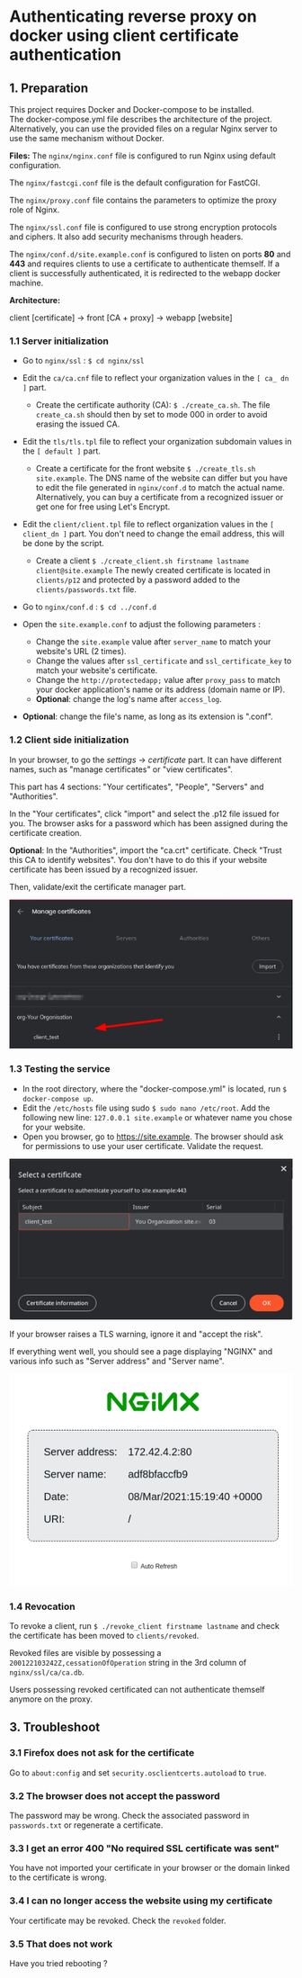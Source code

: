 # Authenticating reverse proxy on docker using client certificate authentication

## 1. Preparation
This project requires Docker and Docker-compose to be installed.   
The docker-compose.yml file describes the architecture of the project.
Alternatively, you can use the provided files on a regular Nginx server to use the same mechanism without Docker.

**Files:**
The `nginx/nginx.conf` file is configured to run Nginx using default configuration.

The `nginx/fastcgi.conf` file is the default configuration for FastCGI.

The `nginx/proxy.conf` file contains the parameters to optimize the proxy role of Nginx.

The `nginx/ssl.conf` file is configured to use strong encryption protocols and ciphers. It also add security mechanisms through headers.

The `nginx/conf.d/site.example.conf` is configured to listen on ports **80** and **443** and requires clients to use a certificate to authenticate themself. If a client is successfully authenticated, it is redirected to the webapp docker machine.


**Architecture:**

client [certificate] -> front [CA + proxy] -> webapp [website]


### 1.1 Server initialization
- Go to `nginx/ssl` : `$ cd nginx/ssl`
- Edit the `ca/ca.cnf` file to reflect your organization values in the `[ ca_ dn ]` part.
  - Create the certificate authority (CA): `$ ./create_ca.sh`. The file `create_ca.sh` should then by set to mode 000 in order to avoid erasing the issued CA.
- Edit the `tls/tls.tpl` file to reflect your organization subdomain values in the `[ default ]` part.
  - Create a certificate for the front website `$ ./create_tls.sh site.example`. The DNS name of the website can differ but you have to edit the file generated in `nginx/conf.d` to match the actual name.
 Alternatively, you can buy a certificate from a recognized issuer or get one for free using Let's Encrypt.
- Edit the `client/client.tpl` file to reflect organization values in the `[ client_dn ]` part. You don't need to change the email address, this will be done by the script.
  - Create a client `$ ./create_client.sh firstname lastname client@site.example`
The newly created certificate is located in `clients/p12` and protected by a password added to the `clients/passwords.txt` file.   


- Go to `nginx/conf.d` : `$ cd ../conf.d`
- Open the `site.example.conf` to adjust the following parameters :
  - Change the `site.example` value after `server_name` to match your website's URL (2 times).
  - Change the values after `ssl_certificate` and `ssl_certificate_key` to match your website's certificate.
  - Change the `http://protectedapp;` value after `proxy_pass` to match your docker application's name or its address (domain name or IP).
  - **Optional**: change the log's name after `access_log`.
- **Optional**: change the file's name, as long as its extension is ".conf".

### 1.2 Client side initialization
In your browser, to go the *settings* -> *certificate* part. It can have different names, such as "manage certificates" or "view certificates".   

This part has 4 sections: "Your certificates", "People", "Servers" and "Authorities".   

In the "Your certificates", click "import" and select the .p12 file issued for you. The browser asks for a password which has been assigned during the certificate creation.

**Optional**: In the "Authorities", import the "ca.crt" certificate. Check "Trust this CA to identify websites". You don't have to do this if your website certificate has been issued by a recognized issuer.

Then, validate/exit the certificate manager part.

![alt text](browser_certs.png)

### 1.3 Testing the service
- In the root directory, where the "docker-compose.yml" is located, run `$ docker-compose up`.   
- Edit the `/etc/hosts` file using sudo `$ sudo nano /etc/root`. Add the following new line: `127.0.0.1	site.example` or whatever name you chose for your website.
- Open you browser, go to https://site.example. The browser should ask for permissions to use your user certificate. Validate the request.

![alt text](browser_asks.png)

If your browser raises a TLS warning, ignore it and "accept the risk".

If everything went well, you should see a page displaying "NGINX" and various info such as "Server address" and "Server name".

![alt text](site_accessed.png)


### 1.4 Revocation
To revoke a client, run `$ ./revoke_client firstname lastname` and check the certificate has been moved to `clients/revoked`.

Revoked files are visible by possessing a `200122103242Z,cessationOfOperation` string in the 3rd column of `nginx/ssl/ca/ca.db`.

Users possessing revoked certificated can not authenticate themself anymore on the proxy.


## 3. Troubleshoot
### 3.1 Firefox does not ask for the certificate
Go to `about:config` and set `security.osclientcerts.autoload` to `true`.

### 3.2 The browser does not accept the password
The password may be wrong. Check the associated password in `passwords.txt` or regenerate a certificate.

### 3.3 I get an error 400 "No required SSL certificate was sent"
You have not imported your certificate in your browser or the domain linked to the certificate is wrong.

### 3.4 I can no longer access the website using my certificate
Your certificate may be revoked. Check the `revoked` folder.

### 3.5 That does not work
Have you tried rebooting ?
